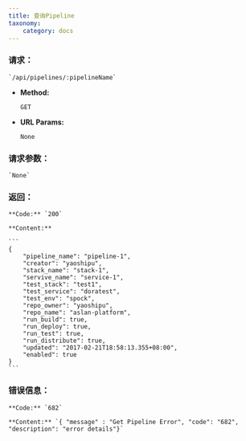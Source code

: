 ```yaml
---
title: 查询Pipeline
taxonomy:
    category: docs
---
```


### 请求：

    `/api/pipelines/:pipelineName`

* **Method:**

    `GET`

* **URL Params:**

	`None`

### 请求参数：

    `None`

### 返回：

	**Code:** `200`

	**Content:** 
	
	```
    {
        "pipeline_name": "pipeline-1",
        "creator": "yaoshipu",
        "stack_name": "stack-1",
        "servive_name": "service-1",
        "test_stack": "test1",
        "test_service": "doratest",
        "test_env": "spock",
        "repo_owner": "yaoshipu",
        "repo_name": "aslan-platform",
        "run_build": true,
        "run_deploy": true,
        "run_test": true,
        "run_distribute": true,
        "updated": "2017-02-21T18:58:13.355+08:00",
        "enabled": true
    }
	```	

### 错误信息：

	**Code:** `682`
  	
  	**Content:** `{ "message" : "Get Pipeline Error", "code": "682", "description": "error details"}`